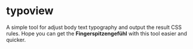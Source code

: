 # typoview

A simple tool for adjust body text typography and output the result CSS rules. Hope you can get the **Fingerspitzengefühl** with this tool easier and quicker.
